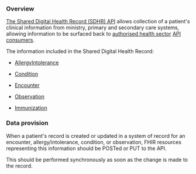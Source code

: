 ### Overview

[The Shared Digital Health Record (SDHR) API](https://apistandards.digital.health.nz/api-concepts/ComponentDefinitions#api-provider) allows collection of a patient's clinical information from ministry, primary and secondary care systems, allowing information to be surfaced back to [authorised health sector](https://apistandards.digital.health.nz/api-concepts/ComponentDefinitions#health-workers) [API consumers](https://apistandards.digital.health.nz/api-concepts/ComponentDefinitions#api-consumer).

The information included in the Shared Digital Health Record: 
	
* [AllergyIntolerance](./StructureDefinition-SDHRAllergyIntolerance.html)
* [Condition](./StructureDefinition-SDHRCondition.html)
* [Encounter](./StructureDefinition-SDHREncounter.html)
* [Observation](./StructureDefinition-SDHRObservation.html)

* [Immunization](https://healthnz-prm.gitlab.io/air/air-api-fhir-ig/StructureDefinition-air-immunization.html)

<!-- * and Consent resources to record consent for these resources.  -->

### Data provision

When a patient's record is created or updated in a system of record for an encounter, allergy/intolerance, condition, or observation, FHIR resources representing this information should be POSTed or PUT to the API. 

This should be performed synchronously as soon as the change is made to the record.
